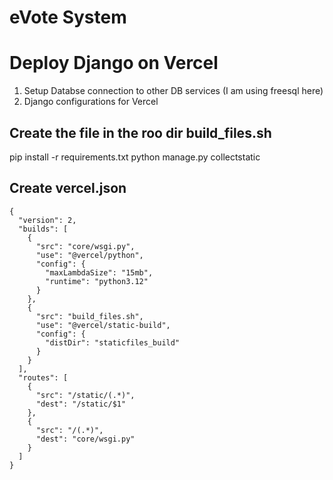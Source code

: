 # eVote System



# Deploy Django on Vercel
1. Setup Databse connection to other DB services (I am using freesql here)
2. Django configurations for Vercel
 

## Create the file in the roo dir build_files.sh
 pip install -r requirements.txt
 python manage.py collectstatic


 ## Create vercel.json
```
{
  "version": 2,
  "builds": [
    {
      "src": "core/wsgi.py",
      "use": "@vercel/python",
      "config": {
        "maxLambdaSize": "15mb",
        "runtime": "python3.12"
      }
    },
    {
      "src": "build_files.sh",
      "use": "@vercel/static-build",
      "config": {
        "distDir": "staticfiles_build"
      }
    }
  ],
  "routes": [
    {
      "src": "/static/(.*)",
      "dest": "/static/$1"
    },
    {
      "src": "/(.*)",
      "dest": "core/wsgi.py"
    }
  ]
}
```